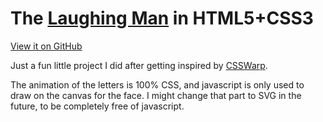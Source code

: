The [Laughing Man](http://en.wikipedia.org/wiki/Laughing_Man_%28Ghost_in_the_Shell%29) in HTML5+CSS3
==============================

[View it on GitHub](http://pdkl95.github.com/laughingman_html5/laughingman.html)

Just a fun little project I did after getting inspired
by [CSSWarp](http://csswarp.eleqtriq.com/).

The animation of the letters is 100% CSS, and javascript is only
used to draw on the canvas for the face. I might change that
part to SVG in the future, to be completely free of javascript.


